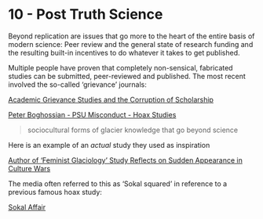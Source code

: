 # 10 - Post Truth Science

Beyond replication are issues that go more to the heart of the entire basis of modern science: Peer review and the general state of research funding and the resulting built-in incentives to do whatever it takes to get published.

Multiple people have proven that completely non-sensical, fabricated studies can be submitted, peer-reviewed and published. The most recent involved the so-called ‘grievance’ journals:

[Academic Grievance Studies and the Corruption of Scholarship](https://areomagazine.com/2018/10/02/academic-grievance-studies-and-the-corruption-of-scholarship/)

[Peter Boghossian - PSU Misconduct - Hoax Studies](https://reason.com/2019/01/08/peter-boghossian-psu-misconduct-hoax-stu/)

> sociocultural forms of glacier knowledge that go beyond science

Here is an example of an *actual* study they used as inspiration

[Author of ‘Feminist Glaciology’ Study Reflects on Sudden Appearance in Culture Wars](https://www.sciencemag.org/news/2016/03/qa-author-feminist-glaciology-study-reflects-sudden-appearance-culture-wars)

The media often referred to this as ‘Sokal squared’ in reference to a previous famous hoax study:

[Sokal Affair](https://en.wikipedia.org/wiki/Sokal_affair)
